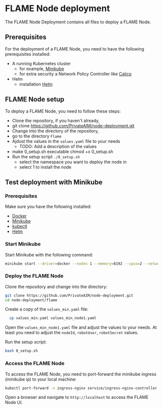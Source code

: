 # FLAME Node deployment

The FLAME Node Deployment contains all files to deploy a FLAME Node.


## Prerequisites

For the deployment of a FLAME Node, you need to have the following prerequisites installed:

- A running Kubernetes cluster
  - for example, [Minikube](https://minikube.sigs.k8s.io/docs/start/)
  - for extra security a Network Policy Controller like [Calico](https://docs.projectcalico.org/getting-started/kubernetes/quickstart)
- Helm
  - installation [Helm](https://helm.sh/docs/intro/install/)


## FLAME Node setup

To deploy a FLAME Node, you need to follow these steps:
 - Clone the repository, if you haven't already,
 - git clone https://github.com/PrivateAIM/node-deployment.git
 - Change into the directory of the repository,
 - go to the directory `Flame`
 - Ajdust the values in the `values.yaml` file to your needs
   - TODO: Add a description of the values
 - make 0_setup.sh executable chmod +x 0_setup.sh
 - Run the setup script `./0_setup.sh`
   - select the namespace you want to deploy the node in
   - select 1 to install the node

## Test deployment with Minikube

### Prerequisites
Make sure you have the following installed:
- [Docker](https://docs.docker.com/get-docker/)
- [Minikube](https://minikube.sigs.k8s.io/docs/start/)
- [kubectl](https://kubernetes.io/docs/tasks/tools/install-kubectl/)
- [Helm](https://helm.sh/docs/intro/install/)

### Start Minikube
Start Minikube with the following command:
```bash
minikube start --driver=docker --nodes 1 --memory=8192 --cpus=2 --network-plugin=cni --cni=calico --addons=dashboard --addons=ingress --profile=node1
```

### Deploy the FLAME Node
Clone the repository and change into the directory:
```bash
git clone https://github.com/PrivateAIM/node-deployment.git
cd node-deployment/flame
```

Create a copy of the `values_min.yaml` file:
```bash
  cp values_min.yaml values_min_node1.yaml
```

Open the `values_min_node1.yaml` file and adjust the values to your needs. At least you need to adjust the `nodeId`, `robotUser`, `robotSecret` values.

Run the setup script:
```bash
bash 0_setup.sh
```

### Access the FLAME Node
To access the FLAME Node, you need to port-forward the minikube ingress (minikube ip) to your local machine:
```bash
kubectl port-forward -n ingress-nginx service/ingress-nginx-controller 80:80
```
Open a browser and navigate to `http://localhost` to access the FLAME Node UI.


